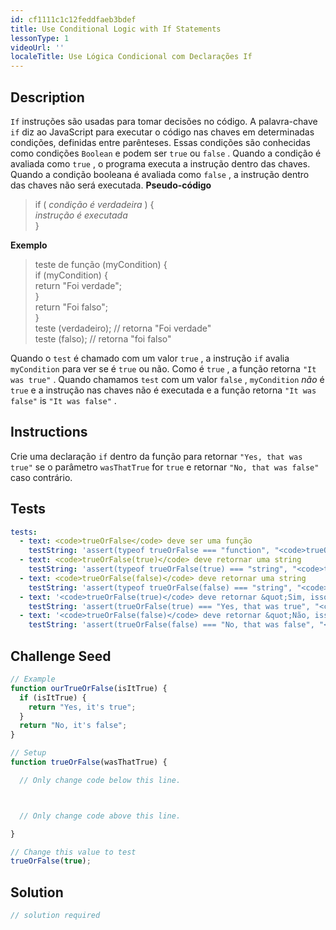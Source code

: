 ```yaml
---
id: cf1111c1c12feddfaeb3bdef
title: Use Conditional Logic with If Statements
lessonType: 1
videoUrl: ''
localeTitle: Use Lógica Condicional com Declarações If
---
```


## Description
<section id="description"> <code>If</code> instruções são usadas para tomar decisões no código. A palavra-chave <code>if</code> diz ao JavaScript para executar o código nas chaves em determinadas condições, definidas entre parênteses. Essas condições são conhecidas como condições <code>Boolean</code> e podem ser <code>true</code> ou <code>false</code> . Quando a condição é avaliada como <code>true</code> , o programa executa a instrução dentro das chaves. Quando a condição booleana é avaliada como <code>false</code> , a instrução dentro das chaves não será executada. <strong>Pseudo-código</strong> <blockquote> if ( <i>condição é verdadeira</i> ) { <br> <i>instrução é executada</i> <br> } </blockquote> <strong>Exemplo</strong> <blockquote> teste de função (myCondition) { <br> if (myCondition) { <br> return &quot;Foi verdade&quot;; <br> } <br> return &quot;Foi falso&quot;; <br> } <br> teste (verdadeiro); // retorna &quot;Foi verdade&quot; <br> teste (falso); // retorna &quot;foi falso&quot; </blockquote> Quando o <code>test</code> é chamado com um valor <code>true</code> , a instrução <code>if</code> avalia <code>myCondition</code> para ver se é <code>true</code> ou não. Como é <code>true</code> , a função retorna <code>&quot;It was true&quot;</code> . Quando chamamos <code>test</code> com um valor <code>false</code> , <code>myCondition</code> <em>não</em> é <code>true</code> e a instrução nas chaves não é executada e a função retorna <code>&quot;It was false&quot;</code> is <code>&quot;It was false&quot;</code> . </section>

## Instructions
<section id="instructions"> Crie uma declaração <code>if</code> dentro da função para retornar <code>&quot;Yes, that was true&quot;</code> se o parâmetro <code>wasThatTrue</code> for <code>true</code> e retornar <code>&quot;No, that was false&quot;</code> caso contrário. </section>

## Tests
<section id='tests'>

```yml
tests:
  - text: <code>trueOrFalse</code> deve ser uma função
    testString: 'assert(typeof trueOrFalse === "function", "<code>trueOrFalse</code> should be a function");'
  - text: <code>trueOrFalse(true)</code> deve retornar uma string
    testString: 'assert(typeof trueOrFalse(true) === "string", "<code>trueOrFalse(true)</code> should return a string");'
  - text: <code>trueOrFalse(false)</code> deve retornar uma string
    testString: 'assert(typeof trueOrFalse(false) === "string", "<code>trueOrFalse(false)</code> should return a string");'
  - text: '<code>trueOrFalse(true)</code> deve retornar &quot;Sim, isso era verdade&quot;'
    testString: 'assert(trueOrFalse(true) === "Yes, that was true", "<code>trueOrFalse(true)</code> should return "Yes, that was true"");'
  - text: '<code>trueOrFalse(false)</code> deve retornar &quot;Não, isso foi falso&quot;'
    testString: 'assert(trueOrFalse(false) === "No, that was false", "<code>trueOrFalse(false)</code> should return "No, that was false"");'

```

</section>

## Challenge Seed
<section id='challengeSeed'>

<div id='js-seed'>

```js
// Example
function ourTrueOrFalse(isItTrue) {
  if (isItTrue) {
    return "Yes, it's true";
  }
  return "No, it's false";
}

// Setup
function trueOrFalse(wasThatTrue) {

  // Only change code below this line.



  // Only change code above this line.

}

// Change this value to test
trueOrFalse(true);

```

</div>



</section>

## Solution
<section id='solution'>

```js
// solution required
```
</section>
